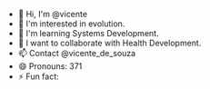 - 👋 Hi, I'm @vicente
- 👀 I'm interested in evolution.
- 🌱 I'm learning Systems Development.
- 💞️ I want to collaborate with Health Development.
- 📫 Contact @vicente_de_souza
- 😄 Pronouns: 371
- ⚡ Fun fact:
<!---
vico371/vico371 is a ✨ special ✨ repository because its `README.md` (this file) appears on your GitHub profile.
You can click the Preview link to take a look at your changes.
--->
